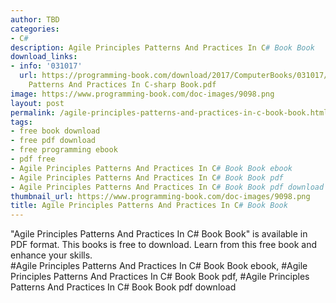 ```yaml
---
author: TBD
categories:
- C#
description: Agile Principles Patterns And Practices In C# Book Book
download_links:
- info: '031017'
  url: https://programming-book.com/download/2017/ComputerBooks/031017/Agile Principles
    Patterns And Practices In C-sharp Book.pdf
image: https://www.programming-book.com/doc-images/9098.png
layout: post
permalink: /agile-principles-patterns-and-practices-in-c-book-book.html
tags:
- free book download
- free pdf download
- free programming ebook
- pdf free
- Agile Principles Patterns And Practices In C# Book Book ebook
- Agile Principles Patterns And Practices In C# Book Book pdf
- Agile Principles Patterns And Practices In C# Book Book pdf download
thumbnail_url: https://www.programming-book.com/doc-images/9098.png
title: Agile Principles Patterns And Practices In C# Book Book
---
```


 
<div class="item-desc text-justify">
  "Agile Principles Patterns And Practices In C# Book Book" is available in PDF format. This books is free to download. Learn from this free book and enhance your skills.
  <br>
  #Agile Principles Patterns And Practices In C# Book Book ebook, #Agile Principles Patterns And Practices In C# Book Book pdf, #Agile Principles Patterns And Practices In C# Book Book pdf download
</div>